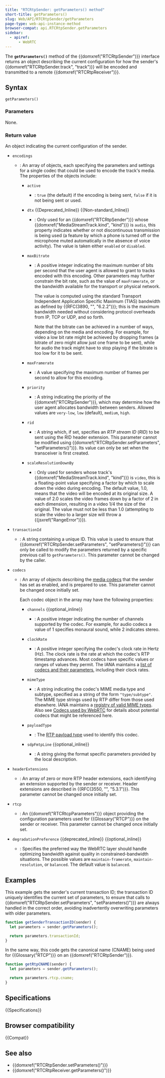 ```yaml
---
title: "RTCRtpSender: getParameters() method"
short-title: getParameters()
slug: Web/API/RTCRtpSender/getParameters
page-type: web-api-instance-method
browser-compat: api.RTCRtpSender.getParameters
sidebar:
  - apiref:
      - WebRTC
---
```


The **`getParameters()`** method of the {{domxref("RTCRtpSender")}} interface returns an object describing the current configuration for how the sender's {{domxref("RTCRtpSender.track", "track")}} will be encoded and transmitted to a remote {{domxref("RTCRtpReceiver")}}.

## Syntax

```js-nolint
getParameters()
```

### Parameters

None.

### Return value

An object indicating the current configuration of the sender. <!-- RTCRtpSendParameters, derived from RTCRtpParameters -->

<!-- spec defines following in RTCRtpSendParameters -->

- `encodings`
  - : An array of objects, each specifying the parameters and settings for a single codec that could be used to encode the track's media.
    The properties of the objects include:
    - `active`
      - : `true` (the default) if the encoding is being sent, `false` if it is not being sent or used.

    - `dtx` {{Deprecated_Inline}} {{Non-standard_Inline}}
      - : Only used for an {{domxref("RTCRtpSender")}} whose {{domxref("MediaStreamTrack.kind", "kind")}} is `audio`, this property indicates whether or not discontinuous transmission is being used (a feature by which a phone is turned off or the microphone muted automatically in the absence of voice activity).
        The value is taken either `enabled` or `disabled`.

    - `maxBitrate`
      - : A positive integer indicating the maximum number of bits per second that the user agent is allowed to grant to tracks encoded with this encoding.
        Other parameters may further constrain the bit rate, such as the value of `maxFramerate`, or the bandwidth available for the transport or physical network.

        The value is computed using the standard Transport Independent Application Specific Maximum (TIAS) bandwidth as defined by {{RFC(3890, "", "6.2.2")}}; this is the maximum bandwidth needed without considering protocol overheads from IP, TCP or UDP, and so forth.

        Note that the bitrate can be achieved in a number of ways, depending on the media and encoding.
        For example, for video a low bit rate might be achieved by dropping frames (a bitrate of zero might allow just one frame to be sent), while for audio the track might have to stop playing if the bitrate is too low for it to be sent.

    - `maxFramerate`
      - : A value specifying the maximum number of frames per second to allow for this encoding.
    - `priority`
      - : A string indicating the priority of the {{domxref("RTCRtpSender")}}, which may determine how the user agent allocates bandwidth between senders.
        Allowed values are `very-low`, `low` (default), `medium`, `high`.
    - `rid`
      - : A string which, if set, specifies an _RTP stream ID_ (_RID_) to be sent using the RID header extension.
        This parameter cannot be modified using {{domxref("RTCRtpSender.setParameters", "setParameters()")}}.
        Its value can only be set when the transceiver is first created.
    - `scaleResolutionDownBy`
      - : Only used for senders whose track's {{domxref("MediaStreamTrack.kind", "kind")}} is `video`, this is a floating-point value specifying a factor by which to scale down the video during encoding.
        The default value, 1.0, means that the video will be encoded at its original size.
        A value of 2.0 scales the video frames down by a factor of 2 in each dimension, resulting in a video 1/4 the size of the original.
        The value must not be less than 1.0 (attempting to scale the video to a larger size will throw a {{jsxref("RangeError")}}).

- `transactionId`
  - : A string containing a unique ID.
    This value is used to ensure that {{domxref("RTCRtpSender.setParameters", "setParameters()")}} can only be called to modify the parameters returned by a specific previous call to `getParameters()`.
    This parameter cannot be changed by the caller.
    <!-- spec defines following in RTCRtpParameters -->
- `codecs`
  - : An array of objects describing the [media codecs](/en-US/docs/Web/Media/Guides/Formats/WebRTC_codecs) that the sender has set as enabled, and is prepared to use.
    This parameter cannot be changed once initially set.

    Each codec object in the array may have the following properties: <!-- RTCRtpCodecParameters -->
    - `channels` {{optional_inline}}
      - : A positive integer indicating the number of channels supported by the codec.
        For example, for audio codecs a value of 1 specifies monaural sound, while 2 indicates stereo.

    - `clockRate`
      - : A positive integer specifying the codec's clock rate in Hertz (Hz).
        The clock rate is the rate at which the codec's RTP timestamp advances.
        Most codecs have specific values or ranges of values they permit.
        The IANA maintains a [list of codecs and their parameters](https://www.iana.org/assignments/rtp-parameters/rtp-parameters.xhtml#rtp-parameters-1), including their clock rates.

    - `mimeType`
      - : A string indicating the codec's MIME media type and subtype, specified as a string of the form `"type/subtype"`.
        The MIME type strings used by RTP differ from those used elsewhere.
        IANA maintains a [registry of valid MIME types](https://www.iana.org/assignments/rtp-parameters/rtp-parameters.xhtml#rtp-parameters-2).
        Also see [Codecs used by WebRTC](/en-US/docs/Web/Media/Guides/Formats/WebRTC_codecs) for details about potential codecs that might be referenced here.

    - `payloadType`
      - : The [RTP payload type](https://www.iana.org/assignments/rtp-parameters/rtp-parameters.xhtml#rtp-parameters-1) used to identify this codec.

    - `sdpFmtpLine` {{optional_inline}}
      - : A string giving the format specific parameters provided by the local description.

- `headerExtensions`
  - : An array of zero or more RTP header extensions, each identifying an extension supported by the sender or receiver. Header extensions are described in {{RFC(3550, "", "5.3.1")}}.
    This parameter cannot be changed once initially set.
- `rtcp`
  - : An {{domxref("RTCRtcpParameters")}} object providing the configuration parameters used for {{Glossary("RTCP")}} on the sender or receiver.
    This parameter cannot be changed once initially set.
- `degradationPreference` {{deprecated_inline}} {{optional_inline}} <!-- removed from spec. May have been or be in chrome -->
  - : Specifies the preferred way the WebRTC layer should handle optimizing bandwidth against quality in constrained-bandwidth situations.
    The possible values are `maintain-framerate`, `maintain-resolution`, or `balanced`.
    The default value is `balanced`.

## Examples

This example gets the sender's current transaction ID; the transaction ID uniquely identifies the current set of parameters, to ensure that calls to {{domxref("RTCRtpSender.setParameters", "setParameters()")}} are always handled in the correct order, avoiding inadvertently overwriting parameters with older parameters.

```js
function getSenderTransactionID(sender) {
  let parameters = sender.getParameters();

  return parameters.transactionId;
}
```

In the same way, this code gets the canonical name (CNAME) being used for {{Glossary("RTCP")}} on an {{domxref("RTCRtpSender")}}.

```js
function getRtpCNAME(sender) {
  let parameters = sender.getParameters();

  return parameters.rtcp.cname;
}
```

## Specifications

{{Specifications}}

## Browser compatibility

{{Compat}}

## See also

- {{domxref("RTCRtpSender.setParameters()")}}
- {{domxref("RTCRtpReceiver.getParameters()")}}
